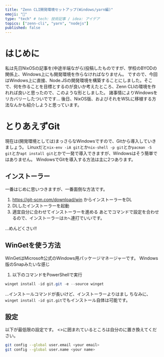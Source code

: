 ```yaml
---
title: "Zenn CLI開発環境セットアップ(Windows/yarn編)"
emoji: "🦔"
type: "tech" # tech: 技術記事 / idea: アイデア
topics: ["zenn-cli", "yarn", "nodejs"]
published: false
---
```


# はじめに
私は先日NixOSの記事を(中途半端ながら)投稿したものですが、学校のBYODの関係上、Windows上にも開発環境を作らなければなりません。
ですので、今回はWindows上に直接、Node.JSの開発環境を構築することにしました。そこで、何を作ることを目標とするのが良いか考えたところ、Zenn CLIの環境を作れれば良いと思ったので、このような形としました。
諸事情によりWindowsをリカバリーしたついでです...
後日、NixOS版、およびそれをWSLに移植する方法なんかも紹介しようと思っています。

# とりあえずGit
現在は(開発環境としては)まっさらなWindowsですので、Gitから導入していきましょう。
Linuxだと`nix-env -iA git`とか`nix-shell -p git`とか`pacman -S git`とか`apt install git`とかで一発で導入できますが、Windowsはそう簡単ではありません。
WindowsでGitを導入する方法は主に2つあります。

## インストーラー
一番はじめに思いつきますが、一番面倒な方法です。
1. https://git-scm.com/download/win
    からインストーラーをDL
2. DLしたインストーラーを起動
3. 適宜自分に合わせてインストーラーを進める
あとでコマンドで設定を合わせるので、インストーラーは`次へ`連打でいいです。

...めんどくさい!!

## WinGetを使う方法
WinGetはMicrosoft公式のWindows用パッケージマネージャーです。
Windows版のSnapみたいな感じ

1. 以下のコマンドをPowerShellで実行
```powershell
winget install -id git.git -e --source winget
```

...インストールコマンドが長いけど、インストーラーよりはまし
ちなみに、`winget install -id git.git`でもインストール自体は可能です。

## 設定
以下が最低限の設定です。
<>に囲まれているところは自分のに置き換えてください。

```bash
git config --global user.email <your email>
git config --global user.name <your name>
```

